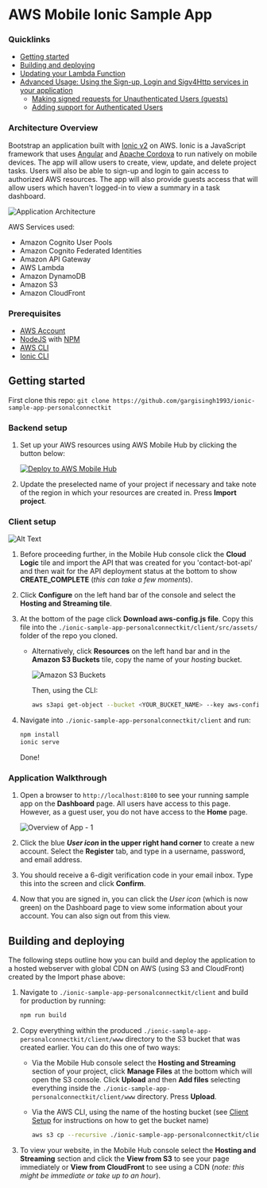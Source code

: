# AWS Mobile Ionic Sample App

### Quicklinks
 - [Getting started](#getting-started)
 - [Building and deploying](#building-and-deploying)
 - [Updating your Lambda Function](#updating-your-lambda-function)
 - [Advanced Usage: Using the Sign-up, Login and Sigv4Http services in your application](#advanced-usage-using-the-sign-up-login-and-sigv4http-services-in-your-application)
   - [Making signed requests for Unauthenticated Users (guests)](#making-signed-requests-for-unauthenticated-users-guests)
   - [Adding support for Authenticated Users](#adding-support-for-authenticated-users)


### Architecture Overview

Bootstrap an application built with [Ionic v2](https://ionicframework.com/) on AWS. Ionic is a JavaScript framework that uses [Angular](https://angular.io/) and [Apache Cordova](https://cordova.apache.org/) to run natively on mobile devices. The app will allow users to create, view, update, and delete project tasks. Users will also be able to sign-up and login to gain access to authorized AWS resources. The app will also provide guests access that will allow users which haven't logged-in to view a summary in a task dashboard.

![Application Architecture](./media/arch-diagram.png)

AWS Services used:
* Amazon Cognito User Pools
* Amazon Cognito Federated Identities
* Amazon API Gateway
* AWS Lambda
* Amazon DynamoDB
* Amazon S3
* Amazon CloudFront

### Prerequisites

* [AWS Account](https://aws.amazon.com/mobile/details/)
* [NodeJS](https://nodejs.org/en/download/) with [NPM](https://docs.npmjs.com/getting-started/installing-node)
* [AWS CLI](http://docs.aws.amazon.com/cli/latest/userguide/installing.html)
* [Ionic CLI](https://ionicframework.com/docs/cli/)

## Getting started

First clone this repo: `git clone https://github.com/gargisingh1993/ionic-sample-app-personalconnectkit`

### Backend setup

1. Set up your AWS resources using AWS Mobile Hub by clicking the button below:

    [![Deploy to AWS Mobile Hub](https://s3.amazonaws.com/deploytomh/button-deploy-aws-mh.png)](https://console.aws.amazon.com/mobilehub/home?#/?config=https://github.com/gargisingh1993/ionic-sample-app-personalconnectkit/blob/master/backend/import_mobilehub/ionic-sample-app.zip)

1. Update the preselected name of your project if necessary and take note of the region in which your resources are created in. Press **Import project**.

### Client setup

![Alt Text](/media/console.gif)

1.  Before proceeding further, in the Mobile Hub console click the **Cloud Logic** tile and import the API that was created for you 'contact-bot-api' and then wait for the API deployment status at the bottom to show **CREATE_COMPLETE** (_this can take a few moments_).

1.  Click **Configure** on the left hand bar of the console and select the **Hosting and Streaming tile**.

1.  At the bottom of the page click **Download aws-config.js file**. Copy this file into the `./ionic-sample-app-personalconnectkit/client/src/assets/` folder of the repo you cloned.

    * Alternatively, click **Resources** on the left hand bar and in the **Amazon S3 Buckets** tile, copy the name of your _hosting_ bucket.

      ![Amazon S3 Buckets](./media/mobilehub-resources-s3-buckets.png)

      Then, using the CLI:

      ```bash
      aws s3api get-object --bucket <YOUR_BUCKET_NAME> --key aws-config.js ./ionic-sample-app-personalconnectkit/client/src/assets/aws-config.js
      ```

1.  Navigate into  `./ionic-sample-app-personalconnectkit/client` and run:

    ```bash
    npm install
    ionic serve
    ```

    Done!

### Application Walkthrough


1.  Open a browser to `http://localhost:8100` to see your running sample app on the **Dashboard** page. All users have access to this page. However, as a guest user, you do not have access to the **Home** page.

    ![Overview of App - 1](./media/app-overview.png)

1.  Click the blue **_User icon_ in the upper right hand corner** to create a new account. Select the **Register** tab, and type in a username, password, and email address.

1.  You should receive a 6-digit verification code in your email inbox. Type this into the screen and click **Confirm**.

1.  Now that you are signed in, you can click the _User icon_ (which is now green) on the Dashboard page to view some information about your account. You can also sign out from this view.

## Building and deploying

The following steps outline how you can build and deploy the application to a hosted webserver with global CDN on AWS (using S3 and CloudFront) created by the Import phase above:

1.  Navigate to `./ionic-sample-app-personalconnectkit/client` and build for production by running:

    ```bash
    npm run build
    ```

2.  Copy everything within the produced `./ionic-sample-app-personalconnectkit/client/www` directory to the S3 bucket that was created earlier. You can do this one of two ways:

    - Via the Mobile Hub console select the **Hosting and Streaming** section of your project, click **Manage Files** at the bottom which will open the S3 console. Click **Upload** and then **Add files** selecting everything inside the `./ionic-sample-app-personalconnectkit/client/www` directory. Press **Upload**.

    - Via the AWS CLI, using the name of the hosting bucket (see [Client Setup](#client-setup) for instructions on how to get the bucket name)

      ```bash
      aws s3 cp --recursive ./ionic-sample-app-personalconnectkit/client/www s3://<YOUR_BUCKET_NAME>
      ```

3. To view your website, in the Mobile Hub console select the **Hosting and Streaming** section and click the **View from S3** to see your page immediately or **View from CloudFront** to see using a CDN (_note: this might be immediate or take up to an hour_).

